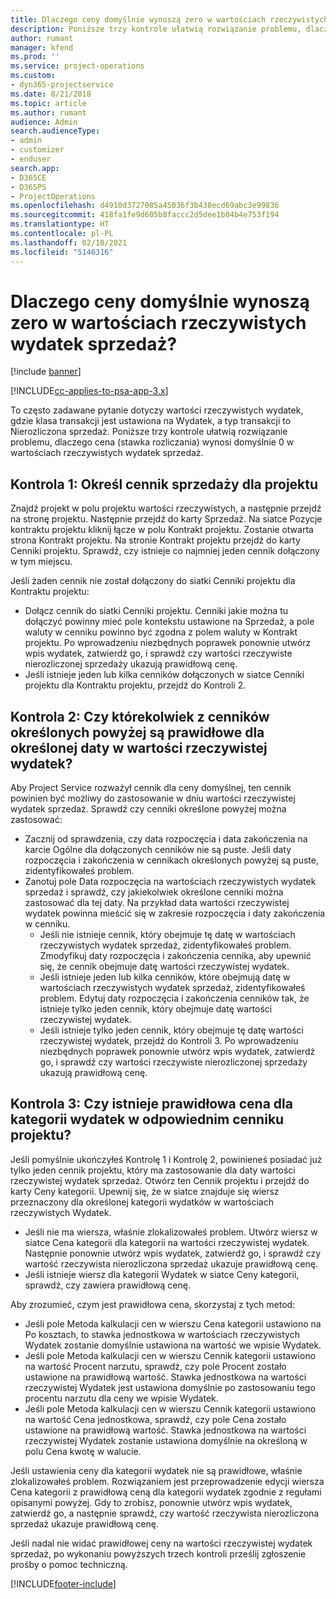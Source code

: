 ```yaml
---
title: Dlaczego ceny domyślnie wynoszą zero w wartościach rzeczywistych wydatek sprzedaż?
description: Poniższe trzy kontrole ułatwią rozwiązanie problemu, dlaczego cena wynosi domyślnie 0 w wartościach rzeczywistych wydatek sprzedaż.
author: rumant
manager: kfend
ms.prod: ''
ms.service: project-operations
ms.custom:
- dyn365-projectservice
ms.date: 8/21/2018
ms.topic: article
ms.author: rumant
audience: Admin
search.audienceType:
- admin
- customizer
- enduser
search.app:
- D365CE
- D365PS
- ProjectOperations
ms.openlocfilehash: d4910d3727085a45036f3b438ecd69abc3e99836
ms.sourcegitcommit: 418fa1fe9d605b8faccc2d5dee1b04b4e753f194
ms.translationtype: HT
ms.contentlocale: pl-PL
ms.lasthandoff: 02/10/2021
ms.locfileid: "5146316"
---
```

# <a name="why-is-the-price-defaulting-to-zero-on-expense-sales-actuals"></a>Dlaczego ceny domyślnie wynoszą zero w wartościach rzeczywistych wydatek sprzedaż?

[!include [banner](../includes/psa-now-project-operations.md)]

[!INCLUDE[cc-applies-to-psa-app-3.x](../includes/cc-applies-to-psa-app-3x.md)]

To często zadawane pytanie dotyczy wartości rzeczywistych wydatek, gdzie klasa transakcji jest ustawiona na Wydatek, a typ transakcji to Nierozliczona sprzedaż. Poniższe trzy kontrole ułatwią rozwiązanie problemu, dlaczego cena (stawka rozliczania) wynosi domyślnie 0 w wartościach rzeczywistych wydatek sprzedaż.

## <a name="check-1-identify-the-sales-price-list-for-project"></a>Kontrola 1: Określ cennik sprzedaży dla projektu

Znajdź projekt w polu projektu wartości rzeczywistych, a następnie przejdź na stronę projektu. Następnie przejdź do karty Sprzedaż. Na siatce Pozycje kontraktu projektu kliknij łącze w polu Kontrakt projektu. Zostanie otwarta strona Kontrakt projektu. Na stronie Kontrakt projektu przejdź do karty Cenniki projektu. Sprawdź, czy istnieje co najmniej jeden cennik dołączony w tym miejscu.

Jeśli żaden cennik nie został dołączony do siatki Cenniki projektu dla Kontraktu projektu:

- Dołącz cennik do siatki Cenniki projektu. Cenniki jakie można tu dołączyć powinny mieć pole kontekstu ustawione na Sprzedaż, a pole waluty w cenniku powinno być zgodna z polem waluty w Kontrakt projektu. Po wprowadzeniu niezbędnych poprawek ponownie utwórz wpis wydatek, zatwierdź go, i sprawdź czy wartości rzeczywiste nierozliczonej sprzedaży ukazują prawidłową cenę.
- Jeśli istnieje jeden lub kilka cenników dołączonych w siatce Cenniki projektu dla Kontraktu projektu, przejdź do Kontroli 2.

## <a name="check-2-are-any-of-the-price-lists-identified-above-valid-for-the-specific-date-of-the-expense-actual"></a>Kontrola 2: Czy którekolwiek z cenników określonych powyżej są prawidłowe dla określonej daty w wartości rzeczywistej wydatek?

Aby Project Service rozważył cennik dla ceny domyślnej, ten cennik powinien być możliwy do zastosowanie w dniu wartości rzeczywistej wydatek sprzedaż. Sprawdź czy cenniki określone powyżej można zastosować:

- Zacznij od sprawdzenia, czy data rozpoczęcia i data zakończenia na karcie Ogólne dla dołączonych cenników nie są puste. Jeśli daty rozpoczęcia i zakończenia w cennikach określonych powyżej są puste, zidentyfikowałeś problem. 
- Zanotuj pole Data rozpoczęcia na wartościach rzeczywistych wydatek sprzedaż i sprawdź, czy jakiekolwiek określone cenniki można zastosować dla tej daty. Na przykład data wartości rzeczywistej wydatek powinna mieścić się w zakresie rozpoczęcia i daty zakończenia w cenniku. 
    - Jeśli nie istnieje cennik, który obejmuje tę datę w wartościach rzeczywistych wydatek sprzedaż, zidentyfikowałeś problem. Zmodyfikuj daty rozpoczęcia i zakończenia cennika, aby upewnić się, że cennik obejmuje datę wartości rzeczywistej wydatek. 
    - Jeśli istnieje jeden lub kilka cenników, które obejmują datę w wartościach rzeczywistych wydatek sprzedaż, zidentyfikowałeś problem. Edytuj daty rozpoczęcia i zakończenia cenników tak, że istnieje tylko jeden cennik, który obejmuje datę wartości rzeczywistej wydatek. 
    - Jeśli istnieje tylko jeden cennik, który obejmuje tę datę wartości rzeczywistej wydatek, przejdź do Kontroli 3.
Po wprowadzeniu niezbędnych poprawek ponownie utwórz wpis wydatek, zatwierdź go, i sprawdź czy wartości rzeczywiste nierozliczonej sprzedaży ukazują prawidłową cenę.

## <a name="check-3-is-there-a-valid-price-for-the-expense-category-in-the-applicable-project-price-list"></a>Kontrola 3: Czy istnieje prawidłowa cena dla kategorii wydatek w odpowiednim cenniku projektu? 

Jeśli pomyślnie ukończyłeś Kontrolę 1 i Kontrolę 2, powinieneś posiadać już tylko jeden cennik projektu, który ma zastosowanie dla daty wartości rzeczywistej wydatek sprzedaż. Otwórz ten Cennik projektu i przejdź do karty Ceny kategorii. Upewnij się, że w siatce znajduje się wiersz przeznaczony dla określonej kategorii wydatków w wartościach rzeczywistych Wydatek.
 
- Jeśli nie ma wiersza, właśnie zlokalizowałeś problem. Utwórz wiersz w siatce Cena kategorii dla kategorii na wartości rzeczywistej wydatek. Następnie ponownie utwórz wpis wydatek, zatwierdź go, i sprawdź czy wartość rzeczywista nierozliczona sprzedaż ukazuje prawidłową cenę. 
- Jeśli istnieje wiersz dla kategorii Wydatek w siatce Ceny kategorii, sprawdź, czy zawiera prawidłową cenę.

Aby zrozumieć, czym jest prawidłowa cena, skorzystaj z tych metod:

- Jeśli pole Metoda kalkulacji cen w wierszu Cena kategorii ustawiono na Po kosztach, to stawka jednostkowa w wartościach rzeczywistych Wydatek zostanie domyślnie ustawiona na wartość we wpisie Wydatek.
- Jeśli pole Metoda kalkulacji cen w wierszu Cennik kategorii ustawiono na wartość Procent narzutu, sprawdź, czy pole Procent zostało ustawione na prawidłową wartość. Stawka jednostkowa na wartości rzeczywistej Wydatek jest ustawiona domyślnie po zastosowaniu tego procentu narzutu dla ceny we wpisie Wydatek.
- Jeśli pole Metoda kalkulacji cen w wierszu Cennik kategorii ustawiono na wartość Cena jednostkowa, sprawdź, czy pole Cena zostało ustawione na prawidłową wartość. Stawka jednostkowa na wartości rzeczywistej Wydatek zostanie ustawiona domyślnie na określoną w polu Cena kwotę w walucie.

Jeśli ustawienia ceny dla kategorii wydatek nie są prawidłowe, właśnie zlokalizowałeś problem. Rozwiązaniem jest przeprowadzenie edycji wiersza Cena kategorii z prawidłową ceną dla kategorii wydatek zgodnie z regułami opisanymi powyżej. Gdy to zrobisz, ponownie utwórz wpis wydatek, zatwierdź go, a następnie sprawdź, czy wartość rzeczywista nierozliczona sprzedaż ukazuje prawidłową cenę.

Jeśli nadal nie widać prawidłowej ceny na wartości rzeczywistej wydatek sprzedaż, po wykonaniu powyższych trzech kontroli prześlij zgłoszenie prośby o pomoc techniczną.




[!INCLUDE[footer-include](../includes/footer-banner.md)]